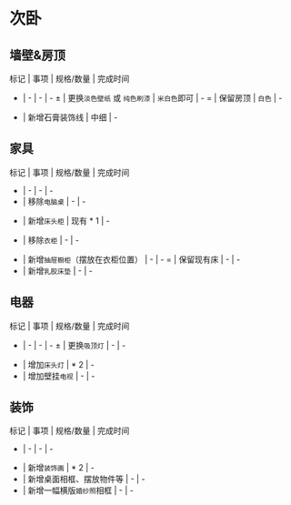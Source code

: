 # 次卧

## 墙壁&房顶

标记 | 事项 | 规格/数量 | 完成时间
- | - | - | -
± | 更换`淡色壁纸` 或 `纯色刷漆` | `米白色`即可 | -
= | 保留房顶 | `白色` | -
+ | 新增石膏装饰线 | 中细 | -

## 家具

标记 | 事项 | 规格/数量 | 完成时间
- | - | - | -
- | 移除`电脑桌` | - | -
+ | 新增`床头柜` | 现有 * 1 | -
- | 移除`衣柜` | - | -
+ | 新增`抽屉橱柜`（摆放在衣柜位置） | - | -
= | 保留现有床 | - | -
+ | 新增`乳胶床垫` | - | -

## 电器

标记 | 事项 | 规格/数量 | 完成时间
- | - | - | -
± | 更换`吸顶灯` | - | -
+ | 增加`床头灯` | * 2 | -
+ | 增加壁挂`电视` | - | -

## 装饰

标记 | 事项 | 规格/数量 | 完成时间
- | - | - | -
+ | 新增`装饰画` | * 2 | -
+ | 新增桌面相框、摆放物件等 | - | -
+ | 新增一幅横版`婚纱照`相框 | - | -
